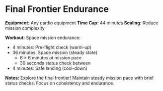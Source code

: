 # Final Frontier Endurance

**Equipment:** Any cardio equipment
**Time Cap:** 44 minutes
**Scaling:** Reduce mission complexity

**Workout:**
Space mission endurance:
- 4 minutes: Pre-flight check (warm-up)
- 36 minutes: Space mission (steady state)
  - 6 × 6 minutes at mission pace
  - 30 seconds status check between
- 4 minutes: Safe landing (cool-down)

**Notes:** Explore the final frontier! Maintain steady mission pace with brief status checks. Focus on consistency and endurance.